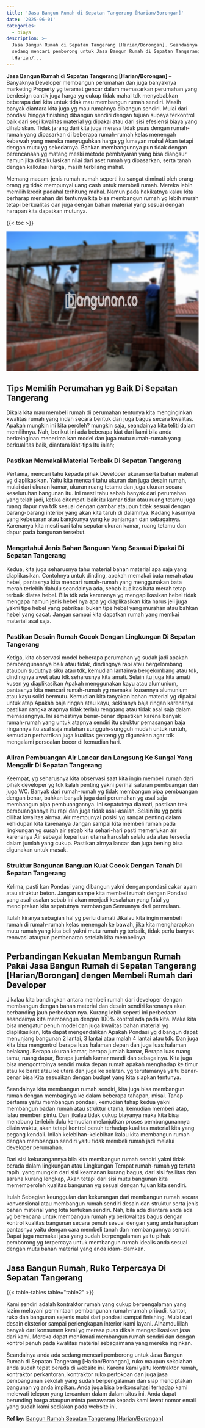 ```yaml
---
title: 'Jasa Bangun Rumah di Sepatan Tangerang [Harian/Borongan]'
date: '2025-06-01'
categories:
  - biaya
description: >-
  Jasa Bangun Rumah di Sepatan Tangerang [Harian/Borongan]. Seandainya anda ada
  sedang mencari pemborong untuk Jasa Bangun Rumah di Sepatan Tangerang
  [Harian/...
---
```


**Jasa Bangun Rumah di Sepatan Tangerang \[Harian/Borongan\]** – Banyaknya Developer membangun perumahan dan juga banyaknya marketing Property yg teramat gencar dalam memasarkan perumahan yang berdesign cantik juga harga yg cukup tidak mahal tdk menyebabkan beberapa dari kita untuk tidak mau membangun rumah sendiri. Masih banyak diantara kita juga yg mau rumahnya dibangun sendiri. Mulai dari pondasi hingga finishing dibangun sendiri dengan tujuan supaya terkontrol baik dari segi kwalitas material yg dipakai atau dari sisi efesiensi biaya yang dihabiskan. Tidak jarang dari kita juga merasa tidak puas dengan rumah-rumah yang dipasarkan di beberapa rumah-rumah kelas menengah kebawah yang mereka menyuguhkan harga yg lumayan mahal Akan tetapi dengan mutu yg sekedarnya. Bahkan membangunnya pun tidak dengan perencanaan yg matang meski metode pembayaran yang bisa diangsur namun jika dikalkulasikan nilai dari aset rumah yg dipasarkan, serta tanah dengan kalkulasi harga, masih terbilang mahal.

Memang macam-jenis rumah-rumah seperti itu sangat diminati oleh orang-orang yg tidak mempunyai uang cash untuk membeli rumah. Mereka lebih memilih kredit padahal terhitung mahal. Namun pada hakikatnya kalau kita berharap menahan diri tentunya kita bisa membangun rumah yg lebih murah tetapi berkualitas dan juga dengan bahan material yang sesuai dengan harapan kita dapatkan mutunya.

{{< toc >}}

![Jasa Bangun Rumah di Sepatan Tangerang [Harian/Borongan]](/images/borong-bangunan-37.png)

## Tips Memilih Perumahan yg Baik Di Sepatan Tangerang

Dikala kita mau membeli rumah di perumahan tentunya kita menginginkan kwalitas rumah yang indah secara bentuk dan juga bagus secara kwalitas. Apakah mungkin ini kita peroleh? mungkin saja, seandainya kita teliti dalam memilihnya. Nah, berikut ini ada beberapa kiat dari kami bila anda berkeinginan menerima kan model dan juga mutu rumah-rumah yang berkualitas baik, diantara kiat-tips Itu ialah;

### Pastikan Memakai Material Terbaik Di Sepatan Tangerang

Pertama, mencari tahu kepada pihak Developer ukuran serta bahan material yg diaplikasikan. Yaitu kita mencari tahu ukuran dan juga desain rumah, mulai dari ukuran kamar, ukuran ruang tetamu dan juga ukuran secara keseluruhan bangunan itu. Ini mesti tahu sebab banyak dari perumahan yang telah jadi, ketika ditempati baik itu kamar tidur atau ruang tetamu juga ruang dapur nya tdk sesuai dengan gambar ataupun tidak sesuai dengan barang-barang interior yang akan kita taruh di dalamnya. Kadang kasurnya yang kebesaran atau bangkunya yang ke panjangan dan sebagainya. Karenanya kita mesti cari tahu seputar ukuran kamar, ruang tetamu dan dapur pada bangunan tersebut.

### Mengetahui Jenis Bahan Banguan Yang Sesauai Dipakai Di Sepatan Tangerang

Kedua, kita juga seharusnya tahu material bahan material apa saja yang diaplikasikan. Contohnya untuk dinding, apakah memakai bata merah atau hebel, pantasnya kita mencari rumah-rumah yang menggunakan bata merah terlebih dahulu seandainya ada, sebab kualitas bata merah tetap terbaik diatas hebel. Bila tdk ada karenanya yg mengaplikasikan hebel tidak mengapa namun jenis hebel nya apa yg diaplikasikan kita harus jeli juga yakni tipe hebel yang pabrikasi bukan tipe hebel yang murahan atau bahkan hebel yang cacat. Jangan sampai kita dapatkan rumah yang memkai material asal saja.

### Pastikan Desain Rumah Cocok Dengan Lingkungan Di Sepatan Tangerang

Ketiga, kita observasi model beberapa perumahan yg sudah jadi apakah pembangunannya baik atau tidak, dindingnya rapi atau bergelombang ataupun sudutnya siku atau tdk, kemudian lantainya bergelombang atau tdk, dindingnya awet atau tdk seharusnya kita amati. Selain itu juga kita amati kusen yg diaplikasikan Apakah menggunakan kayu atau alumunium, pantasnya kita mencari rumah-rumah yg memakai kusennya alumunium atau kayu solid bermutu. Kemudian kita tanyakan bahan material yg dipakai untuk atap Apakah baja ringan atau kayu, sekiranya baja ringan karenanya pastikan rangka atapnya tidak terlalu renggang atau tidak asal saja dalam memasangnya. Ini semestinya benar-benar dipastikan karena banyak rumah-rumah yang untuk atapnya sendiri itu struktur pemasangan baja ringannya itu asal saja malahan sungguh-sungguh mudah untuk runtuh, kemudian perhatrikan juga kualitas genteng yg digunakan agar tdk mengalami persoalan bocor di kemudian hari.

### Aliran Pembuangan Air Lancar dan Langsung Ke Sungai Yang Mengalir Di Sepatan Tangerang

Keempat, yg seharusnya kita observasi saat kita ingin membeli rumah dari pihak developer yg tdk kalah penting yakni perihal saluran pembuangan dan juga WC. Banyak dari rumah-rumah yg tidak membangun pipa pembuangan dengan benar, bahkan banyak juga dari perumahan yg asal saja membangun pipa pembuangannya. Ini sepatutnya diamati, pastikan trek pembuangannya itu rapi dan juga tidak asal-asalan. Selain itu yg perlu dilihat kwalitas airnya. Air mempunyai posisi yg sangat penting dalam kehidupan kita karenanya Jangan sampai kita membeli rumah pada lingkungan yg susah air sebab kita sehari-hari pasti memerlukan air karenanya Air sebagai keperluan utama haruslah selalu ada atau tersedia dalam jumlah yang cukup. Pastikan airnya lancar dan juga bening bisa digunakan untuk masak.

### Struktur Bangunan Banguan Kuat Cocok Dengan Tanah Di Sepatan Tangerang

Kelima, pasti kan Pondasi yang dibangun yakni dengan pondasi cakar ayam atau struktur beton. Jangan sampe kita membeli rumah dengan Pondasi yang asal-asalan sebab ini akan menjadi kesalahan yang fatal yg menciptakan kita sepatutnya membangun Semuanya dari permulaan.

Itulah kiranya sebagian hal yg perlu diamati Jikalau kita ingin membeli rumah di rumah-rumah kelas menengah ke bawah, jika kita mengharapkan mutu rumah yang kita beli yakni mutu rumah yg terbaik, tidak perlu banyak renovasi ataupun pembenaran setelah kita membelinya.

## Perbandingan Kekuatan Membangun Rumah Pakai Jasa Bangun Rumah di Sepatan Tangerang \[Harian/Borongan\] dengen Membeli Rumah dari Developer

Jikalau kita bandingkan antara membeli rumah dari developer dengan membangun dengan bahan material dan desain sendiri karenanya akan berbanding jauh perbedaan nya. Kurang lebih seperti ini perbedaan seandainya kita membangun dengan 100% kontrol ada pada kita. Maka kita bisa mengatur penuh model dan juga kwalitas bahan material yg diaplikasikan, kita dapat mengendalikan Apakah Pondasi yg dibangun dapat menunjang bangunan 2 lantai, 3 lantai atau malah 4 lantai atau tdk. Dan juga kita bisa mengontrol berapa luas halaman depan dan juga luas halaman belakang. Berapa ukuran kamar, berapa jumlah kamar, Berapa luas ruang tamu, ruang dapur, Berapa jumlah kamar mandi dan sebagainya. Kita juga bisa mengontrolnya sendiri muka depan rumah apakah menghadap ke timur atau ke barat atau ke utara dan juga ke selatan. yg terutamanya yaitu benar-benar bisa Kita sesuaikan dengan budget yang kita siapkan tentunya.

Seandainya kita membangun rumah sendiri, kita juga bisa membangun rumah dengan membaginya ke dalam beberapa tahapan, misal. Tahap pertama yaitu membangun pondasi, kemudian tahap kedua yakni membangun badan rumah atau struktur utama, kemudian memberi atap, lalau memberi pintu. Dan jikalau tidak cukup biayanya maka kita bisa menabung terlebih dulu kemudian melanjutkan proses pembangunannya dilain waktu, akan tetapi kontrol penuh terhadap kualitas material kita yang pegang kendali. Inilah kelebihan-kelebihan kalau kita membangun rumah dengan membangun sendiri yaitu tidak membeli rumah jadi melalui developer perumahan.

Dari sisi kekurangannya bila kita membangun rumah sendiri yakni tidak berada dalam lingkungan atau Lingkungan Tempat rumah-rumah yg tertata rapih. yang mungkin dari sisi keamanan kurang bagus, dari sisi fasilitas dan sarana kurang lengkap, Akan tetapi dari sisi mutu bangunan kita mememperoleh kualitas bangunan yg sesuai dengan tujuan kita sendiri.

Itulah Sebagian keunggulan dan kekurangan dari membangun rumah secara konvensional atau membangun rumah sendiri desain dan struktur serta jenis bahan material yang kita tentukan sendiri. Nah, bila ada diantara anda ada yg berencana untuk membangun rumah yg berkwalitas bagus dengan kontrol kualitas bangunan secara penuh sesuai dengan yang anda harapkan pantasnya yaitu dengan cara membeli tanah dan membangunnya sendiri. Dapat juga memakai jasa yang sudah berpengalaman yaitu pihak pemborong yg terpercaya untuk membangun rumah idealis anda sesuai dengan mutu bahan material yang anda idam-idamkan.

## Jasa Bangun Rumah, Ruko Terpercaya Di Sepatan Tangerang

{{< table-tables table="table2" >}}

Kami sendiri adalah kontraktor rumah yang cukup berpengalaman yang lazim melayani permintaan pembangunan rumah-rumah pribadi, kantor, ruko dan bangunan sejenis mulai dari pondasi sampai finishing. Mulai dari desain eksterior sampai perlengkapan interior kami layani. Alhamdulillah banyak dari konsumen kami yg merasa puas dikala mengaplikasikan jasa dari kami. Mereka dapat menikmati membangun rumah sendiri dan dengan kontrol penuh pada kwalitas material sebagaimana yang mereka inginkan.

Seandainya anda ada sedang mencari pemborong untuk Jasa Bangun Rumah di Sepatan Tangerang \[Harian/Borongan\], ruko maupun sekolahan anda sudah tepat berada di website ini. Karena kami yaitu kontraktor rumah, kontraktor perkantoran, kontraktor ruko pertokoan dan juga jasa pembangunan sekolah yang sudah berpengalaman dan siap menciptakan bangunan yg anda impikan. Anda juga bisa berkonsultasi terhadap kami melewati telepon yang tercantum dalam dalam situs ini. Anda dapat berunding harga ataupun minta penawaran kepada kami lewat nomor email yang sudah kami sediakan pada website ini.

**Ref by:** [Bangun Rumah Sepatan Tangerang [Harian/Borongan]](https://id.wikipedia.org/wiki/Bangun)

